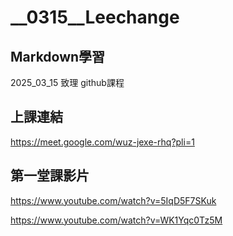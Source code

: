 # __0315__Leechange
## Markdown學習
2025_03_15 致理 github課程

## 上課連結
https://meet.google.com/wuz-jexe-rhq?pli=1

## 第一堂課影片

https://www.youtube.com/watch?v=5IqD5F7SKuk

https://www.youtube.com/watch?v=WK1Yqc0Tz5M
